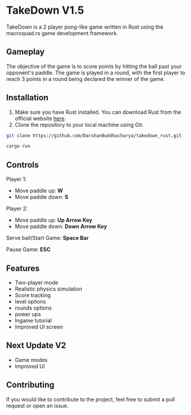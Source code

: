# TakeDown V1.5

TakeDown is a 2 player pong-like game written in Rust using the macroquad.rs game development framework.

## Gameplay

The objective of the game is to score points by hitting the ball past your opponent's paddle. The game is played in a round, with the first player to reach 3 points in a round being declared the winner of the game.
## Installation

1. Make sure you have Rust installed. You can download Rust from the official website [here](https://www.rust-lang.org/tools/install).
2. Clone the repository to your local machine using Git:

```sh
git clone https://github.com/DarshanBuddhacharya/takedown_rust.git

cargo run
```


## Controls

Player 1:
- Move paddle up: **W**
- Move paddle down: **S**

Player 2:
- Move paddle up: **Up Arrow Key**
- Move paddle down: **Down Arrow Key**

Serve ball/Start Game: **Space Bar**

Pause Game: **ESC**

## Features

- Two-player mode
- Realistic physics simulation
- Score tracking
- level options
- rounds options
- power ups
- Ingame tutorial
- Improved UI screen

## Next Update V2

- Game modes
- Improved UI

## Contributing

If you would like to contribute to the project, feel free to submit a pull request or open an issue.
